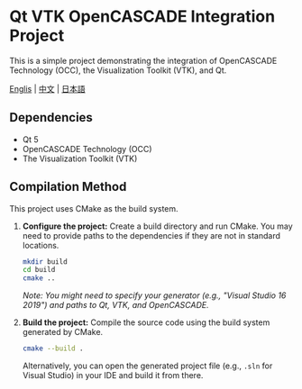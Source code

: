 # Qt VTK OpenCASCADE Integration Project

This is a simple project demonstrating the integration of OpenCASCADE Technology (OCC), the Visualization Toolkit (VTK), and Qt.

[Englis](./README.md) | [中文](./README.zh_CN.md) | [日本語](./README.jp_JP.md)

## Dependencies

*   Qt 5
*   OpenCASCADE Technology (OCC)
*   The Visualization Toolkit (VTK)

## Compilation Method

This project uses CMake as the build system.

1.  **Configure the project:**
    Create a build directory and run CMake. You may need to provide paths to the dependencies if they are not in standard locations.

    ```bash
    mkdir build
    cd build
    cmake .. 
    ```
    *Note: You might need to specify your generator (e.g., "Visual Studio 16 2019") and paths to Qt, VTK, and OpenCASCADE.*

2.  **Build the project:**
    Compile the source code using the build system generated by CMake.

    ```bash
    cmake --build .
    ```
    Alternatively, you can open the generated project file (e.g., `.sln` for Visual Studio) in your IDE and build it from there.
